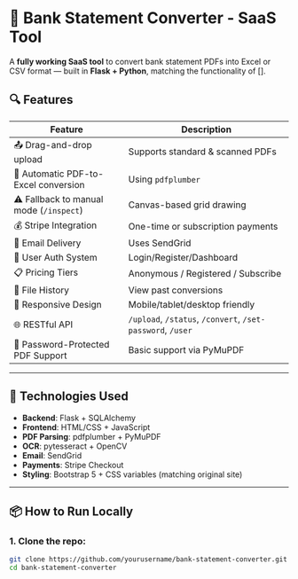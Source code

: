 # 🏦 Bank Statement Converter - SaaS Tool

A **fully working SaaS tool** to convert bank statement PDFs into Excel or CSV format — built in **Flask + Python**, matching the functionality of [].

## 🔍 Features

| Feature | Description |
|--------|-------------|
| 📤 Drag-and-drop upload | Supports standard & scanned PDFs |
| 🧠 Automatic PDF-to-Excel conversion | Using `pdfplumber` |
| ⚠️ Fallback to manual mode (`/inspect`) | Canvas-based grid drawing |
| 💰 Stripe Integration | One-time or subscription payments |
| 📨 Email Delivery | Uses SendGrid |
| 👤 User Auth System | Login/Register/Dashboard |
| 📋 Pricing Tiers | Anonymous / Registered / Subscribe |
| 📁 File History | View past conversions |
| 🧩 Responsive Design | Mobile/tablet/desktop friendly |
| 🌐 RESTful API | `/upload`, `/status`, `/convert`, `/set-password`, `/user` |
| 🧬 Password-Protected PDF Support | Basic support via PyMuPDF |

---

## 🧾 Technologies Used

- **Backend**: Flask + SQLAlchemy
- **Frontend**: HTML/CSS + JavaScript
- **PDF Parsing**: pdfplumber + PyMuPDF
- **OCR**: pytesseract + OpenCV
- **Email**: SendGrid
- **Payments**: Stripe Checkout
- **Styling**: Bootstrap 5 + CSS variables (matching original site)

---

## 📦 How to Run Locally

### 1. Clone the repo:

```bash
git clone https://github.com/yourusername/bank-statement-converter.git 
cd bank-statement-converter
